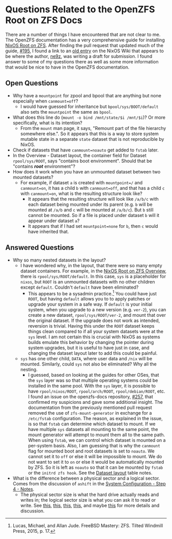 # Questions Related to the OpenZFS Root on ZFS Docs

There are a number of things I have encountered that are not clear to me. The OpenZFS documentation has a very comprehensive guide for installing
[NixOS Root on ZFS](https://openzfs.github.io/openzfs-docs/Getting%20Started/NixOS/Root%20on%20ZFS.html).
After finding the pull request that updated much of the guide,
[#195](https://github.com/openzfs/openzfs-docs/pull/195), I found a link to an
[old entry](https://nixos.wiki/index.php?title=User:2r/NixOS_on_ZFS&oldid=5406)
on the NixOS Wiki that appears to be where the author,
[ne9z](https://github.com/ne9z), was writing a draft for submission.
I found answer to some of my questions there as well as some more information that would be nice to have in the OpenZFS documentation.

## Open Questions
* Why have a `mountpoint` for zpool and bpool that are anything but none especially when `canmount=off`?
  * I would have guessed for inheritance but `bpool/sys/BOOT/default` also sets the `mountpoint` the same as `bpool`.
* What does this line do (`mount -o bind /mnt/state/$i /mnt/$i`)? Or more specifically, what is its intention?
  * From the `mount` man page, it says, "Remount part of the file hierarchy somewhere else.". So it appears that this is a way to store system mutable state in a separate `state` dataset that is not reproducible by NixOS.
* Check if datasets that have `canmount=noauto` get added to `fstab` later.
* In the Overview - Dataset layout, the container field for Dataset `rpool/sys/ROOT`, says "contains boot environment". Should that be "contains ***root*** environment"?
* How does it work when you have an unmounted dataset between two mounted datasets?
  * For example, if dataset `a` is created with `mountpoint=/` and `canmount=on`, it has a child `b` with `canmount=off`, and that has a child `c` with `canmount=on`, what is the resulting structure look like?
    * It appears that the resulting structure will look like `/a/b/c` with each dataset being mounted under its parent (e.g. `b` will be mounted at `/a/b` and `c` will be mounted at `/a/b/c`). But `b` still cannot be mounted. So if a file is placed under dataset `b` will it appear under dataset `a`?
    * It appears that if I had set `mountpoint=none` for `b`, then `c` would have inherited that.

## Answered Questions

* Why so many nested datasets in the layout?
  * I have wondered why, in the layout, that there were so many empty dataset containers. For example, in the [NixOS Root on ZFS Overview](https://openzfs.github.io/openzfs-docs/Getting%20Started/NixOS/Root%20on%20ZFS/0-overview.html#), there is `rpool/sys/ROOT/default`. In this case, `sys` is a placeholder for `nixos`, but `ROOT` is an unmounted datasets with no other children except `default`. Couldn't `default` have been eliminated?
    * This appears to be a sysadmin practice.[^1] You could have just `ROOT`, but having `default` allows you to to apply patches or upgrade your system in a safe way. If `default` is your initial system, when you upgrade to a new version (e.g. `ver-2`), you can create a new dataset, `rpool/sys/ROOT/ver-2`, and mount that over the original dataset. If the upgrade does not work as intended, reversion is trivial. Having this under the `ROOT` dataset keeps things clean compared to if all your system datasets were at the `sys` level. I am not certain this is crucial with NixOS as systems builds emulate this behavior by changing the pointer during system upgrades, but it is useful to have just in case, and changing the dataset layout later to add this could be painful.
  * `sys` has one other child, `DATA`, where user data and `/nix` will be mounted. Similarly, could `sys` not also be eliminated? Why all the nesting.
    * I guessed, based on looking at the guides for other OSes, that the `sys` layer was so that multiple operating systems could be installed in the same pool. With the `sys` layer, it is possible to have `rpool/nixos/ROOT`, `rpool/arch/ROOT`, `rpool/debian/ROOT`, etc. I found an issue on the openzfs-docs repository, [#257](https://github.com/openzfs/openzfs-docs/issues/257), that confirmed my suspicions and gave some additional insight. The documentation from the previously mentioned pull request removed the use of `zfs-mount-generator` in exchange for a `/etc/fstab` configuration. The reason, as explained in the issue, is so that `fstab` can determine which dataset to mount. If we have multiple `sys` datasets all mounting to the same point, the mount generator will attempt to mount them all to the same path. When using `fstab`, we can control which dataset is mounted on a per-system basis. Also, I am guessing that is why the `canmount` flag for mounted boot and root datasets is set to `noauto`. We cannot set it to `off` or else it will be impossible to mount. We do not want to set it to `on` or else it would be automatically mounted by ZFS. So it is left as `noauto` so that it can be mounted by `fstab` or the `initrd zfs hook`. See the [Dataset layout](https://openzfs.github.io/openzfs-docs/Getting%20Started/NixOS/Root%20on%20ZFS/0-overview.html#dataset-layout) table notes.
* What is the difference between a physical sector and a logical sector. Comes from the discussion of `ashift` in the [System Configuration - Step 4 - Notes](https://openzfs.github.io/openzfs-docs/Getting%20Started/NixOS/Root%20on%20ZFS/2-system-configuration.html).
  * The physical sector size is what the hard drive actually reads and writes in; the logical sector size is what you can ask it to read or write. See [this](https://utcc.utoronto.ca/~cks/space/blog/tech/AdvancedFormatDrives), [this](https://utcc.utoronto.ca/~cks/space/blog/solaris/ZFS4KSectorDisks), [this](https://superuser.com/questions/982680/whats-the-point-of-hard-drives-reporting-their-physical-sector-size), [this](https://superuser.com/questions/753893/what-is-the-difference-between-physical-and-logical-size), and maybe [this](https://www.delphix.com/blog/delphix-engineering/4k-sectors-and-zfs) for more details and discussion.

[^1]: Lucas, Michael, and Allan Jude. FreeBSD Mastery: ZFS. Tilted Windmill Press, 2015, p. 17.